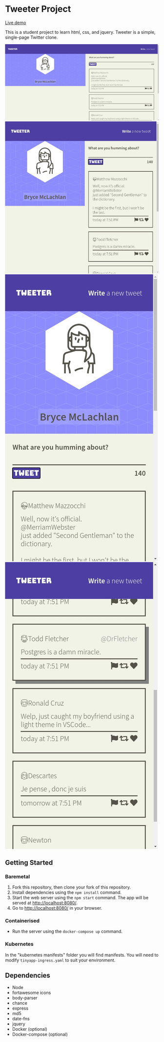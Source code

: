 # Tweeter Project

[Live demo](https://tweeter.brycemclachlan.me/)

This is a student project to learn html, css, and jquery. Tweeter is a simple, single-page Twitter clone.

!["Desktop"](/screenshots/1.jpeg)
!["Tablet"](/screenshots/2.jpeg)
!["Phone(before the fold)"](/screenshots/3.jpeg)
!["Phone(after the fold)"](/screenshots/4.jpeg)

## Getting Started

### Baremetal

1. Fork this repository, then clone your fork of this repository.
2. Install dependencies using the `npm install` command.
3. Start the web server using the `npm start` command. The app will be served at <http://localhost:8080/>.
4. Go to <http://localhost:8080/> in your browser.

### Containerised

- Run the server using the `docker-compose up` command.

### Kubernetes

In the "kubernetes manifests" folder you will find manifests. You will need to modify `tinyapp-ingress.yaml` to suit your environment.


## Dependencies

- Node
- fortawesome icons
- body-parser
- chance
- express
- md5
- date-fns
- jquery
- Docker (optional)
- Docker-compose (optional)
